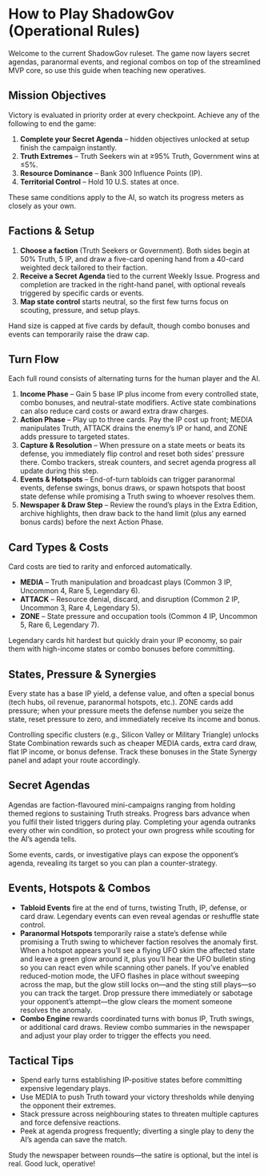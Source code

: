 # How to Play ShadowGov (Operational Rules)

Welcome to the current ShadowGov ruleset. The game now layers secret agendas, paranormal events, and regional combos on top of the streamlined MVP core, so use this guide when teaching new operatives.

## Mission Objectives
Victory is evaluated in priority order at every checkpoint. Achieve any of the following to end the game:

1. **Complete your Secret Agenda** – hidden objectives unlocked at setup finish the campaign instantly.
2. **Truth Extremes** – Truth Seekers win at ≥95% Truth, Government wins at ≤5%.
3. **Resource Dominance** – Bank 300 Influence Points (IP).
4. **Territorial Control** – Hold 10 U.S. states at once.

These same conditions apply to the AI, so watch its progress meters as closely as your own.

## Factions & Setup
1. **Choose a faction** (Truth Seekers or Government). Both sides begin at 50% Truth, 5 IP, and draw a five-card opening hand from a 40-card weighted deck tailored to their faction.
2. **Receive a Secret Agenda** tied to the current Weekly Issue. Progress and completion are tracked in the right-hand panel, with optional reveals triggered by specific cards or events.
3. **Map state control** starts neutral, so the first few turns focus on scouting, pressure, and setup plays.

Hand size is capped at five cards by default, though combo bonuses and events can temporarily raise the draw cap.

## Turn Flow
Each full round consists of alternating turns for the human player and the AI.

1. **Income Phase** – Gain 5 base IP plus income from every controlled state, combo bonuses, and neutral-state modifiers. Active state combinations can also reduce card costs or award extra draw charges.
2. **Action Phase** – Play up to three cards. Pay the IP cost up front; MEDIA manipulates Truth, ATTACK drains the enemy’s IP or hand, and ZONE adds pressure to targeted states.
3. **Capture & Resolution** – When pressure on a state meets or beats its defense, you immediately flip control and reset both sides’ pressure there. Combo trackers, streak counters, and secret agenda progress all update during this step.
4. **Events & Hotspots** – End-of-turn tabloids can trigger paranormal events, defense swings, bonus draws, or spawn hotspots that boost state defense while promising a Truth swing to whoever resolves them.
5. **Newspaper & Draw Step** – Review the round’s plays in the Extra Edition, archive highlights, then draw back to the hand limit (plus any earned bonus cards) before the next Action Phase.

## Card Types & Costs
Card costs are tied to rarity and enforced automatically.

- **MEDIA** – Truth manipulation and broadcast plays (Common 3 IP, Uncommon 4, Rare 5, Legendary 6).
- **ATTACK** – Resource denial, discard, and disruption (Common 2 IP, Uncommon 3, Rare 4, Legendary 5).
- **ZONE** – State pressure and occupation tools (Common 4 IP, Uncommon 5, Rare 6, Legendary 7).

Legendary cards hit hardest but quickly drain your IP economy, so pair them with high-income states or combo bonuses before committing.

## States, Pressure & Synergies
Every state has a base IP yield, a defense value, and often a special bonus (tech hubs, oil revenue, paranormal hotspots, etc.). ZONE cards add pressure; when your pressure meets the defense number you seize the state, reset pressure to zero, and immediately receive its income and bonus.

Controlling specific clusters (e.g., Silicon Valley or Military Triangle) unlocks State Combination rewards such as cheaper MEDIA cards, extra card draw, flat IP income, or bonus defense. Track these bonuses in the State Synergy panel and adapt your route accordingly.

## Secret Agendas
Agendas are faction-flavoured mini-campaigns ranging from holding themed regions to sustaining Truth streaks. Progress bars advance when you fulfil their listed triggers during play. Completing your agenda outranks every other win condition, so protect your own progress while scouting for the AI’s agenda tells.

Some events, cards, or investigative plays can expose the opponent’s agenda, revealing its target so you can plan a counter-strategy.

## Events, Hotspots & Combos
- **Tabloid Events** fire at the end of turns, twisting Truth, IP, defense, or card draw. Legendary events can even reveal agendas or reshuffle state control.
- **Paranormal Hotspots** temporarily raise a state’s defense while promising a Truth swing to whichever faction resolves the anomaly first. When a hotspot appears you’ll see a flying UFO skim the affected state and leave a green glow around it, plus you’ll hear the UFO bulletin sting so you can react even while scanning other panels. If you’ve enabled reduced-motion mode, the UFO flashes in place without sweeping across the map, but the glow still locks on—and the sting still plays—so you can track the target. Drop pressure there immediately or sabotage your opponent’s attempt—the glow clears the moment someone resolves the anomaly.
- **Combo Engine** rewards coordinated turns with bonus IP, Truth swings, or additional card draws. Review combo summaries in the newspaper and adjust your play order to trigger the effects you need.

## Tactical Tips
- Spend early turns establishing IP-positive states before committing expensive legendary plays.
- Use MEDIA to push Truth toward your victory thresholds while denying the opponent their extremes.
- Stack pressure across neighbouring states to threaten multiple captures and force defensive reactions.
- Peek at agenda progress frequently; diverting a single play to deny the AI’s agenda can save the match.

Study the newspaper between rounds—the satire is optional, but the intel is real. Good luck, operative!
